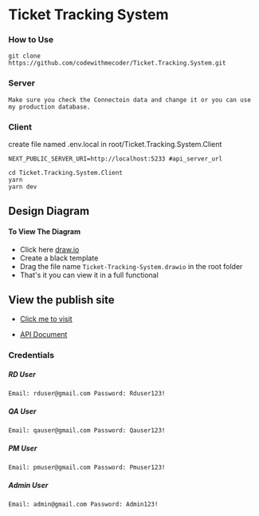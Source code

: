 # Ticket Tracking System

### How to Use

```
git clone https://github.com/codewithmecoder/Ticket.Tracking.System.git
```

### Server

`Make sure you check the Connectoin data and change it or you can use my production database.`

### Client

create file named .env.local in root/Ticket.Tracking.System.Client

```
NEXT_PUBLIC_SERVER_URI=http://localhost:5233 #api_server_url
```

```
cd Ticket.Tracking.System.Client
yarn
yarn dev
```

## Design Diagram

#### To View The Diagram

- Click here [draw.io](https://app.diagrams.net/)
- Create a black template
- Drag the file name `Ticket-Tracking-System.drawio` in the root folder
- That's it you can view it in a full functional

## View the publish site

- [Click me to visit](https://ticket-tracking-system.vercel.app/)

- [API Document](https://ticket-tracking-system.herokuapp.com/swagger/index.html)

### Credentials

##### RD User

`Email: rduser@gmail.com Password: Rduser123!`

##### QA User

`Email: qauser@gmail.com Password: Qauser123!`

##### PM User

`Email: pmuser@gmail.com Password: Pmuser123!`

##### Admin User

`Email: admin@gmail.com Password: Admin123!`
